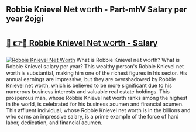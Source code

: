 ## Robbie Knievel N𝚎t w𝚘rth - Part-mhV S𝚊lary per year 2ojgi

# <h2><a href="http://gc1jyg.nevu.top/?p=Robbie+Knievel">🔗 👉🔴 Robbie Knievel N𝚎t w𝚘rth - S𝚊lary</a></h2>

[![Robbie Knievel N𝚎t W𝚘rth](https://i.imgur.com/Oavwk0R.jpeg)](http://gc1jyg.nevu.top/?p=Robbie+Knievel)
What is Robbie Knievel n𝚎t w𝚘rth? What is Robbie Knievel s𝚊lary per year?
This wealthy person's Robbie Knievel net worth is substantial, making him one of the richest figures in his sector. His annual earnings are impressive, but they are overshadowed by Robbie Knievel net worth, which is believed to be more significant due to his numerous business interests and valuable real estate holdings. This prosperous man, whose Robbie Knievel net worth ranks among the highest in the world, is celebrated for his business acumen and financial acumen. This affluent individual, whose Robbie Knievel net worth is in the billions and who earns an impressive salary, is a prime example of the force of hard labor, dedication, and financial acumen.

